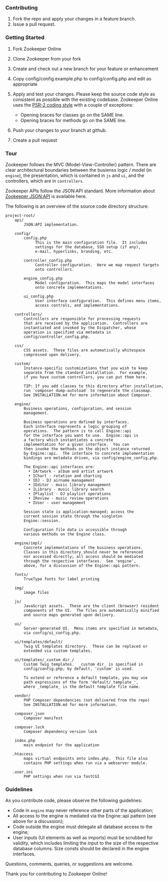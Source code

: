### Contributing

1. Fork the repo and apply your changes in a feature branch.
2. Issue a pull request.


### Getting Started

1. Fork Zookeeper Online
2. Clone Zookeeper from your fork
3. Create and check out a new branch for your feature or enhancement
4. Copy config/config.example.php to config/config.php and edit as appropriate
5. Apply and test your changes.  Please keep the source code style
   as consistent as possible with the existing codebase.  Zookeeper
   Online uses the [PSR-2 coding style](https://github.com/php-fig/fig-standards/blob/master/accepted/PSR-2-coding-style-guide.md)
   with a couple of exceptions:

   * Opening braces for classes go on the SAME line.
   * Opening braces for methods go on the SAME line.

6. Push your changes to your branch at github.
7. Create a pull request


### Tour

Zookeeper follows the MVC (Model-View-Controller) pattern.  There are
clear architectural boundaries between the busienss logic / model
(in `engine`), the presentation, which is contained in `js` and `ui`,
and the controllers, which are in `controllers`.

Zookeeper APIs follow the JSON:API standard.  More information about
[Zookeeper JSON:API](docs/API.md) is available here.

The following is an overview of the source code directory structure:

    project-root/
        api/
            JSON:API implementation.

        config/
            config.php
                 This is the main configuration file.  It includes
                 settings for the database, SSO setup (if any),
                 e-mail, hyperlinks, branding, etc.

            controller_config.php
                 Controller configuration.  Here we map request targets
                 onto controllers.

            engine_config.php
                 Model configuration.  This maps the model interfaces
                 onto concrete implementations.

            ui_config.php
                 User interface configuration.  This defines menu items,
                 access controls, and implementations.

        controllers/
            Controllers are responsible for processing requests
            that are received by the application.  Controllers are
            instantiated and invoked by the Dispatcher, whose
            operation is specified via metadata in
            config/controller_config.php.

        css/
            CSS assets.  These files are automatically whitespace
            compressed upon delivery.

        custom/
            Instance-specific customizations that you wish to keep
            separate from the standard installation.  For example,
            if you have custom controllers, you can put them here.

            TIP: If you add classes to this directory after installation,
            run `composer dump-autoload` to regenerate the classmap.
            See INSTALLATION.md for more information about Composer.

        engine/
            Business operations, configuration, and session
            management.

            Business operations are defined by interfaces.
            Each interface represents a logic grouping of
            operations.  The pattern is to call Engine::api
            for the interface you want to use.  Engine::api is
            a factory which instantiates a concrete
            implementation for a given interface.  You can
            then invoke the methods on the object instance returned
            by Engine::api.  The interface to concrete implementation
            bindings are metadata driven, via config/engine_config.php.

            The Engine::api interfaces are:
              • IArtwork - album and artist artwork
              • IChart - rotation and charting
              • IDJ - DJ airname management
              • IEditor - music library management
              • ILibrary - music library search
              • IPlaylist - DJ playlist operations
              • IReview - music review operations
              • IUser - user management

            Session state is application-managed; access the
            current session state through the singleton
            Engine::session.

            Configuration file data is accessible through
            various methods on the Engine class.

        engine/impl/
            Concrete implementations of the business operations.
            Classes in this directory should never be referenced
            nor accessed directly; all access should be mediated
            through the respective interfaces.  See 'engine',
            above, for a discussion of the Engine::api pattern.

        fonts/
            TrueType fonts for label printing

        img/
            image files

        js/
            JavaScript assets.  These are the client (browser) resident
            components of the UI.  The files are automatically minified
            and source maps generated upon delivery.

        ui/
            Server-generated UI.  Menu items are specified in metadata,
            via config/ui_config.php.

        ui/templates/default/
            Twig UI templates directory.  These can be replaced or
            extended via custom templates.

        ui/templates/_custom dir_/
            Custom Twig templates.  _custom dir_ is specified in
            config/config.php; by default, 'custom' is used.

            To extend or reference a default template, you may use
            path expressions of the form 'default/_template_',
            where _template_ is the default template file name.

        vendor/
            PHP Composer dependencies (not delivered from the repo)
            See INSTALLATION.md for more information.

        composer.json
            Composer manifest

        composer.lock
            Composer dependency version lock

        index.php
            main endpoint for the application

       .htaccess
            maps virtual endpoints onto index.php.  This file also
            contains PHP settings when run via a webserver module.

       .user.ini
            PHP settings when run via fastCGI


### Guidelines

As you contribute code, please observe the following guidelines:

* Code in `engine` may never reference other parts of the application;
* All access to the engine is mediated via the Engine::api pattern (see
  above for a discussion);
* Code outside the engine must delegate all database access to the engine;
* User inputs (UI elements as well as imports) must be scrubbed for validity,
  which includes limiting the input to the size of the respective database
  columns.  Size consts should be declared in the engine interfaces.

Questions, comments, queries, or suggestions are welcome.

Thank you for contributing to Zookeeper Online!
